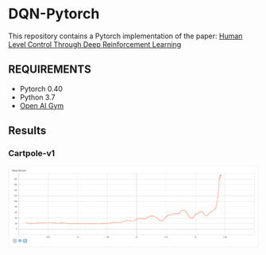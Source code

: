 # DQN-Pytorch
This repository contains a Pytorch implementation of the paper: [Human Level Control Through Deep Reinforcement Learning](https://deepmind.com/research/publications/human-level-control-through-deep-reinforcement-learning)

## REQUIREMENTS
* Pytorch 0.40
* Python 3.7
* [Open AI Gym](https://gym.openai.com/docs/)

## Results
### Cartpole-v1
![Cartpole-v1 DQN Training Log](https://github.com/Olayemiy/DQN-Pytorch-Implementation/blob/master/training_results.PNG)
 
